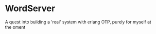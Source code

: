 WordServer
==========

A quest into building a 'real' system with erlang OTP, purely for myself at the oment